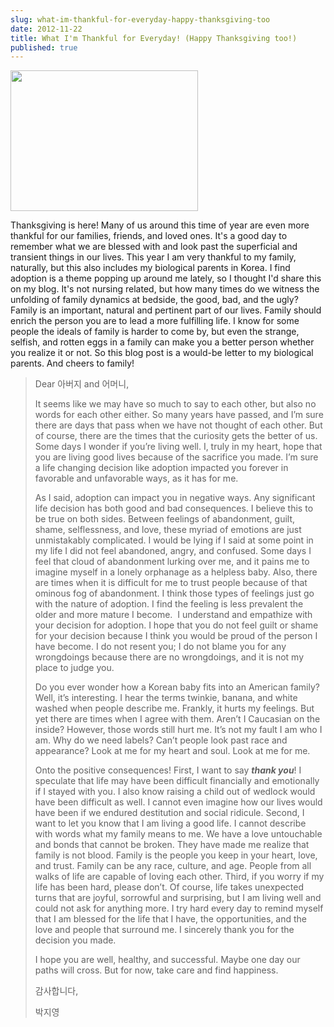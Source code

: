 ```yaml
---
slug: what-im-thankful-for-everyday-happy-thanksgiving-too
date: 2012-11-22
title: What I'm Thankful for Everyday! (Happy Thanksgiving too!)
published: true
---
```

<a href="https://aladywithalamp.files.wordpress.com/2012/11/thanksgiving-peanuts-452773_1280_960.jpg"><img class="aligncenter size-medium wp-image-568" title="Peanuts Thanksgiving" src="https://aladywithalamp.files.wordpress.com/2012/11/thanksgiving-peanuts-452773_1280_960.jpg?w=300" alt="" width="300" height="225" /></a>

Thanksgiving is here! Many of us around this time of year are even more thankful for our families, friends, and loved ones. It's a good day to remember what we are blessed with and look past the superficial and transient things in our lives. This year I am very thankful to my family, naturally, but this also includes my biological parents in Korea. I find adoption is a theme popping up around me lately, so I thought I'd share this on my blog. It's not nursing related, but how many times do we witness the unfolding of family dynamics at bedside, the good, bad, and the ugly? Family is an important, natural and pertinent part of our lives. Family should enrich the person you are to lead a more fulfilling life. I know for some people the ideals of family is harder to come by, but even the strange, selfish, and rotten eggs in a family can make you a better person whether you realize it or not. So this blog post is a would-be letter to my biological parents. And cheers to family!
<blockquote>Dear 아버지 and 어머니,

It seems like we may have so much to say to each other, but also no words for each other either. So many years have passed, and I’m sure there are days that pass when we have not thought of each other. But of course, there are the times that the curiosity gets the better of us. Some days I wonder if you’re living well. I, truly in my heart, hope that you are living good lives because of the sacrifice you made. I’m sure a life changing decision like adoption impacted you forever in favorable and unfavorable ways, as it has for me.

As I said, adoption can impact you in negative ways. Any significant life decision has both good and bad consequences. I believe this to be true on both sides. Between feelings of abandonment, guilt, shame, selflessness, and love, these myriad of emotions are just unmistakably complicated. I would be lying if I said at some point in my life I did not feel abandoned, angry, and confused. Some days I feel that cloud of abandonment lurking over me, and it pains me to imagine myself in a lonely orphanage as a helpless baby. Also, there are times when it is difficult for me to trust people because of that ominous fog of abandonment. I think those types of feelings just go with the nature of adoption. I find the feeling is less prevalent the older and more mature I become.  I understand and empathize with your decision for adoption. I hope that you do not feel guilt or shame for your decision because I think you would be proud of the person I have become. I do not resent you; I do not blame you for any wrongdoings because there are no wrongdoings, and it is not my place to judge you.

Do you ever wonder how a Korean baby fits into an American family? Well, it’s interesting. I hear the terms twinkie, banana, and white washed when people describe me. Frankly, it hurts my feelings. But yet there are times when I agree with them. Aren’t I Caucasian on the inside? However, those words still hurt me. It’s not my fault I am who I am. Why do we need labels? Can’t people look past race and appearance? Look at me for my heart and soul. Look at me for me.

Onto the positive consequences! First, I want to say <b><i>thank you</i></b>! I speculate that life may have been difficult financially and emotionally if I stayed with you. I also know raising a child out of wedlock would have been difficult as well. I cannot even imagine how our lives would have been if we endured destitution and social ridicule. Second, I want to let you know that I am living a good life. I cannot describe with words what my family means to me. We have a love untouchable and bonds that cannot be broken. They have made me realize that family is not blood. Family is the people you keep in your heart, love, and trust. Family can be any race, culture, and age. People from all walks of life are capable of loving each other. Third, if you worry if my life has been hard, please don’t. Of course, life takes unexpected turns that are joyful, sorrowful and surprising, but I am living well and could not ask for anything more. I try hard every day to remind myself that I am blessed for the life that I have, the opportunities, and the love and people that surround me. I sincerely thank you for the decision you made.

I hope you are well, healthy, and successful. Maybe one day our paths will cross. But for now, take care and find happiness.

감사합니다,

박지영</blockquote>